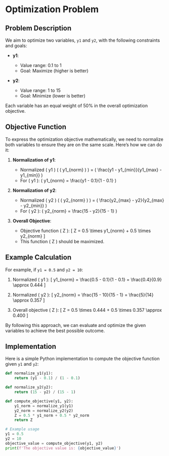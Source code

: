 # Optimization Problem

## Problem Description

We aim to optimize two variables, `y1` and `y2`, with the following constraints and goals:

- **y1**:
  - Value range: 0.1 to 1
  - Goal: Maximize (higher is better)

- **y2**:
  - Value range: 1 to 15
  - Goal: Minimize (lower is better)

Each variable has an equal weight of 50% in the overall optimization objective.

## Objective Function

To express the optimization objective mathematically, we need to normalize both variables to ensure they are on the same scale. Here’s how we can do it:

1. **Normalization of y1**:
   - Normalized \( y1 \) ( \( y1_{norm} \) ) = \( \frac{y1 - y1_{min}}{y1_{max} - y1_{min}} \)
   - For \( y1 \): \( y1_{norm} = \frac{y1 - 0.1}{1 - 0.1} \)

2. **Normalization of y2**:
   - Normalized \( y2 \) ( \( y2_{norm} \) ) = \( \frac{y2_{max} - y2}{y2_{max} - y2_{min}} \)
   - For \( y2 \): \( y2_{norm} = \frac{15 - y2}{15 - 1} \)

3. **Overall Objective**:
   - Objective function \( Z \):
   \[
   Z = 0.5 \times y1_{norm} + 0.5 \times y2_{norm}
   \]
   - This function \( Z \) should be maximized.

## Example Calculation

For example, if `y1 = 0.5` and `y2 = 10`:

1. Normalized \( y1 \):
   \[
   y1_{norm} = \frac{0.5 - 0.1}{1 - 0.1} = \frac{0.4}{0.9} \approx 0.444
   \]

2. Normalized \( y2 \):
   \[
   y2_{norm} = \frac{15 - 10}{15 - 1} = \frac{5}{14} \approx 0.357
   \]

3. Overall objective \( Z \):
   \[
   Z = 0.5 \times 0.444 + 0.5 \times 0.357 \approx 0.400
   \]

By following this approach, we can evaluate and optimize the given variables to achieve the best possible outcome.

## Implementation

Here is a simple Python implementation to compute the objective function given `y1` and `y2`:

```python
def normalize_y1(y1):
    return (y1 - 0.1) / (1 - 0.1)

def normalize_y2(y2):
    return (15 - y2) / (15 - 1)

def compute_objective(y1, y2):
    y1_norm = normalize_y1(y1)
    y2_norm = normalize_y2(y2)
    Z = 0.5 * y1_norm + 0.5 * y2_norm
    return Z

# Example usage
y1 = 0.5
y2 = 10
objective_value = compute_objective(y1, y2)
print(f'The objective value is: {objective_value}')
